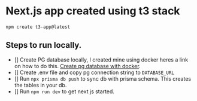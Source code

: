 # Next.js app created using t3 stack

`npm create t3-app@latest`

## Steps to run locally.

- [] Create PG database locally, I created mine using docker heres a link on how to do this. [Create pg database with docker](https://www.code4it.dev/blog/run-postgresql-with-docker/).
- [] Create .env file and copy pg connection string to `DATABASE_URL`
- [] Run `npx prisma db push` to sync db with prisma schema. This creates the tables in your db.
- [] Run `npm run dev` to get next js started.
